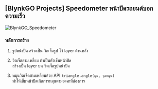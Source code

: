 ## [BlynkGO Projects] Speedometer หน้าปัดรถยนต์บอกความเร็ว

![BlynkGO_Speedometer](https://github.com/BlynkGO/BlynkGO_Projects/blob/master/BlynkGO_Speedometer/BlynkGO_Speedometer.gif?raw=true) 

### หลักการสร้าง
1. รูปหน้าปัด สร้างเป็น วิตเจ็ตรูป ไว้ layer ด้านหลัง

2. วิตเจ็ตสามเหลี่ยม ทำเป็นตัวเข็มหน้าปัด  
สร้างเป็น layer บน วิตเจ็ตรูปหน้าปัด  

3. หมุนวิตเจ็ตสามเหลี่ยมด้วย API `triangle.angle(มุม, จุดหมุน)`  
ทำให้เข็มหน้าปัดเกิดการหมุนตามองศาที่ต้องการ
